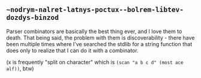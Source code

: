 ## `~nodrym-nalret-latnys-poctux--bolrem-libtev-dozdys-binzod`
Parser combinators are basically the best thing ever, and I love them to death. That being said, the problem with them is discoverability - there have been multiple times where I've searched the stdlib for a string function that does <x> only to realize that I can do it with a combinator.

(x is frequently "split on character" which is `(scan "a b c d" (most ace alf))`, btw)